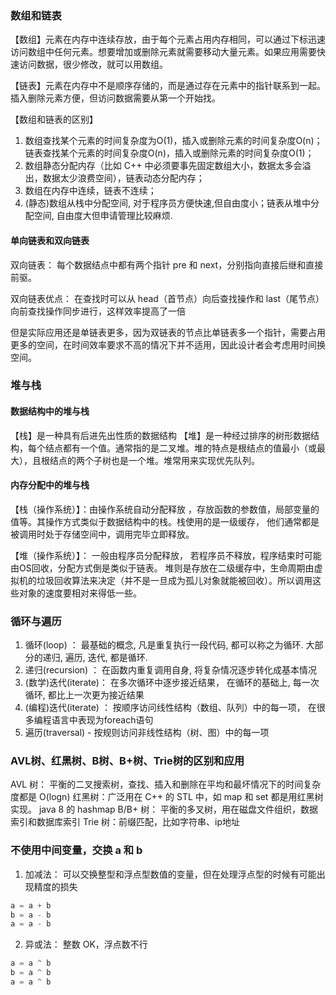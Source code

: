 ### 数组和链表
【数组】元素在内存中连续存放，由于每个元素占用内存相同，可以通过下标迅速访问数组中任何元素。想要增加或删除元素就需要移动大量元素。如果应用需要快速访问数据，很少修改，就可以用数组。

【链表】元素在内存中不是顺序存储的，而是通过存在元素中的指针联系到一起。插入删除元素方便，但访问数据需要从第一个开始找。

【数组和链表的区别】
1. 数组查找某个元素的时间复杂度为O(1)，插入或删除元素的时间复杂度O(n)；链表查找某个元素的时间复杂度O(n)，插入或删除元素的时间复杂度O(1)；
2. 数组静态分配内存（比如 C++ 中必须要事先固定数组大小，数据太多会溢出，数据太少浪费空间），链表动态分配内存；
3. 数组在内存中连续，链表不连续；
4. (静态)数组从栈中分配空间, 对于程序员方便快速,但自由度小；链表从堆中分配空间, 自由度大但申请管理比较麻烦.

#### 单向链表和双向链表
双向链表： 每个数据结点中都有两个指针 pre 和 next，分别指向直接后继和直接前驱。

双向链表优点： 在查找时可以从 head（首节点）向后查找操作和 last（尾节点）向前查找操作同步进行，这样效率提高了一倍

但是实际应用还是单链表更多，因为双链表的节点比单链表多一个指针，需要占用更多的空间，在时间效率要求不高的情况下并不适用，因此设计者会考虑用时间换空间。

### 堆与栈
#### 数据结构中的堆与栈
【栈】是一种具有后进先出性质的数据结构
【堆】是一种经过排序的树形数据结构，每个结点都有一个值。通常指的是二叉堆。堆的特点是根结点的值最小（或最大），且根结点的两个子树也是一个堆。堆常用来实现优先队列。

#### 内存分配中的堆与栈
【栈（操作系统）】：由操作系统自动分配释放 ，存放函数的参数值，局部变量的值等。其操作方式类似于数据结构中的栈。栈使用的是一级缓存， 他们通常都是被调用时处于存储空间中，调用完毕立即释放。

【堆（操作系统）】： 一般由程序员分配释放， 若程序员不释放，程序结束时可能由OS回收，分配方式倒是类似于链表。
堆则是存放在二级缓存中，生命周期由虚拟机的垃圾回收算法来决定（并不是一旦成为孤儿对象就能被回收）。所以调用这些对象的速度要相对来得低一些。

### 循环与遍历
1. 循环(loop) ： 最基础的概念,   凡是重复执行一段代码, 都可以称之为循环. 大部分的递归, 遍历, 迭代, 都是循环.
2. 递归(recursion) ： 在函数内重复调用自身, 将复杂情况逐步转化成基本情况
3. (数学)迭代(iterate)： 在多次循环中逐步接近结果， 在循环的基础上, 每一次循环, 都比上一次更为接近结果
4. (编程)迭代(iterate) ： 按顺序访问线性结构（数组、队列）中的每一项， 在很多编程语言中表现为foreach语句
5. 遍历(traversal) - 按规则访问非线性结构（树、图）中的每一项

### AVL树、红黑树、B树、B+树、Trie树的区别和应用
AVL 树： 平衡的二叉搜索树，查找、插入和删除在平均和最坏情况下的时间复杂度都是 O(logn)
红黑树：广泛用在 C++ 的 STL 中，如 map 和 set 都是用红黑树实现。 java 8 的 hashmap
B/B+ 树： 平衡的多叉树，用在磁盘文件组织，数据索引和数据库索引
Trie 树：前缀匹配，比如字符串、ip地址

### 不使用中间变量，交换 a 和 b
1. 加减法： 可以交换整型和浮点型数值的变量，但在处理浮点型的时候有可能出现精度的损失
```python
a = a + b
b = a - b
a = a - b
```
2. 异或法： 整数 OK，浮点数不行
```python
a = a ^ b
b = a ^ b
a = a ^ b
```